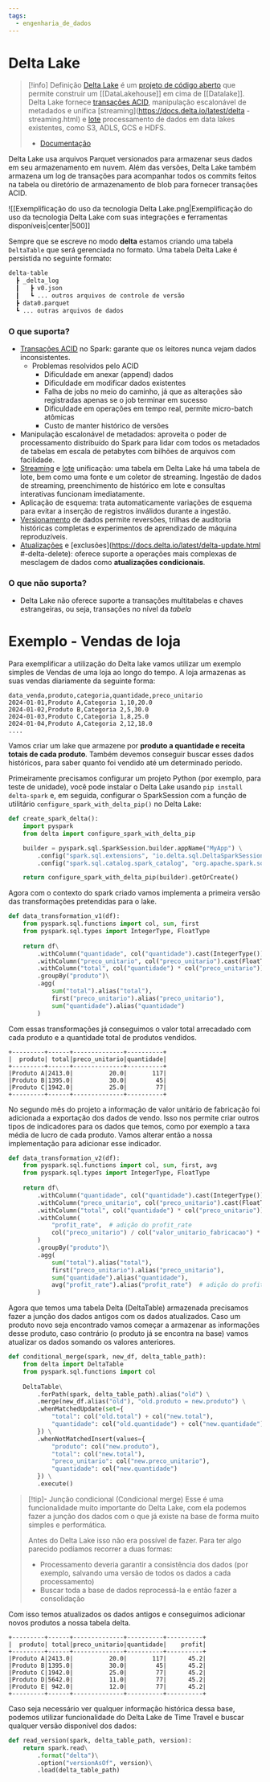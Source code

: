 ```yaml
---
tags:
  - engenharia_de_dados
---
```

# Delta Lake

> [!info] Definição
> [Delta Lake](https://delta.io/) é um [projeto de código aberto](https://github.com/delta-io/delta) que permite construir um [[DataLakehouse]] em cima de [[Datalake]]. Delta Lake fornece [transações ACID](https://docs.delta.io/latest/concurrency-control.html), manipulação escalonável de metadados e unifica [streaming](https://docs.delta.io/latest/delta -streaming.html) e [lote](https://docs.delta.io/latest/delta-batch.html) processamento de dados em data lakes existentes, como S3, ADLS, GCS e HDFS.
> 
> - [Documentação](https://delta.io/learn)

Delta Lake usa arquivos Parquet versionados para armazenar seus dados em seu armazenamento em nuvem. Além das versões, Delta Lake também armazena um log de transações para acompanhar todos os commits feitos na tabela ou diretório de armazenamento de blob para fornecer transações ACID.

![[Exemplificação do uso da tecnologia Delta Lake.png|Exemplificação do uso da tecnologia Delta Lake com suas integrações e ferramentas disponíveis|center|500]]

Sempre que se escreve no modo **delta** estamos criando uma tabela `DeltaTable` que será gerenciada no formato. Uma tabela Delta Lake é persistida no seguinte formato:

```python
delta-table
  ┣ _delta_log
  ┃   ┣ v0.json
  ┃   ┗ ... outros arquivos de controle de versão
  ┣ data0.parquet
  ┗ ... outras arquivos de dados
```

### O que suporta?

- [Transações ACID](https://docs.delta.io/latest/concurrency-control.html) no Spark: garante que os leitores nunca vejam dados inconsistentes.
	- Problemas resolvidos pelo ACID
		- Dificuldade em anexar (append) dados
		- Dificuldade em modificar dados existentes
		- Falha de jobs no meio do caminho, já que as alterações são registradas apenas se o job terminar em sucesso
		- Dificuldade em operações em tempo real, permite micro-batch atômicas
		- Custo de manter histórico de versões
- Manipulação escalonável de metadados: aproveita o poder de processamento distribuído do Spark para lidar com todos os metadados de tabelas em escala de petabytes com bilhões de arquivos com facilidade.
- [Streaming](https://docs.delta.io/latest/delta-streaming.html) e [lote](https://docs.delta.io/latest/delta-batch.html) unificação: uma tabela em Delta Lake há uma tabela de lote, bem como uma fonte e um coletor de streaming. Ingestão de dados de streaming, preenchimento de histórico em lote e consultas interativas funcionam imediatamente.
- Aplicação de esquema: trata automaticamente variações de esquema para evitar a inserção de registros inválidos durante a ingestão.
- [Versionamento](https://docs.delta.io/latest/delta-batch.html#-deltatimetravel) de dados permite reversões, trilhas de auditoria históricas completas e experimentos de aprendizado de máquina reproduzíveis.
- [Atualizações](https://docs.delta.io/latest/delta-update.html#-delta-merge) e [exclusões](https://docs.delta.io/latest/delta-update.html #-delta-delete): oferece suporte a operações mais complexas de mesclagem de dados como **atualizações condicionais**.

### O que não suporta?

- Delta Lake não oferece suporte a transações multitabelas e chaves estrangeiras, ou seja, transações no nível da _tabela_

# Exemplo - Vendas de loja

Para exemplificar a utilização do Delta lake vamos utilizar um exemplo simples de Vendas de uma loja ao longo do tempo. A loja armazenas as suas vendas diariamente da seguinte forma:

```csv
data_venda,produto,categoria,quantidade,preco_unitario
2024-01-01,Produto A,Categoria 1,10,20.0
2024-01-02,Produto B,Categoria 2,5,30.0
2024-01-03,Produto C,Categoria 1,8,25.0
2024-01-04,Produto A,Categoria 2,12,18.0
....
```

Vamos criar um lake que armazene por **produto a quantidade e receita totais de cada produto**. Também devemos conseguir buscar esses dados históricos, para saber quanto foi vendido até um determinado período.

Primeiramente precisamos configurar um projeto Python (por exemplo, para teste de unidade), você pode instalar o Delta Lake usando `pip install delta-spark` e, em seguida, configurar o SparkSession com a função de utilitário `configure_spark_with_delta_pip()` no Delta Lake:

```python
def create_spark_delta():
    import pyspark
    from delta import configure_spark_with_delta_pip

    builder = pyspark.sql.SparkSession.builder.appName("MyApp") \
        .config("spark.sql.extensions", "io.delta.sql.DeltaSparkSessionExtension") \
        .config("spark.sql.catalog.spark_catalog", "org.apache.spark.sql.delta.catalog.DeltaCatalog")

    return configure_spark_with_delta_pip(builder).getOrCreate()
```

Agora com o contexto do spark criado vamos implementa a primeira versão das transformações pretendidas para o lake.

```python
def data_transformation_v1(df):
    from pyspark.sql.functions import col, sum, first
    from pyspark.sql.types import IntegerType, FloatType
  
    return df\
        .withColumn("quantidade", col("quantidade").cast(IntegerType()))\
        .withColumn("preco_unitario", col("preco_unitario").cast(FloatType()))\
        .withColumn("total", col("quantidade") * col("preco_unitario"))\
        .groupBy("produto")\
        .agg(
            sum("total").alias("total"),
            first("preco_unitario").alias("preco_unitario"),
            sum("quantidade").alias("quantidade")
        )
```

Com essas transformações já conseguimos o valor total arrecadado com cada produto e a quantidade total de produtos vendidos.

```
+---------+------+--------------+----------+ 
|  produto| total|preco_unitario|quantidade| 
+---------+------+--------------+----------+ 
|Produto A|2413.0|          20.0|       117| 
|Produto B|1395.0|          30.0|        45| 
|Produto C|1942.0|          25.0|        77| 
+---------+------+--------------+----------+
```

No segundo mês do projeto a informação de valor unitário de fabricação foi adicionada a exportação dos dados de vendo. Isso nos permite criar outros tipos de indicadores para os dados que temos, como por exemplo a taxa média de lucro de cada produto. Vamos alterar então a nossa implementação para adicionar esse indicador.

```python
def data_transformation_v2(df):
    from pyspark.sql.functions import col, sum, first, avg
    from pyspark.sql.types import IntegerType, FloatType
  
    return df\
        .withColumn("quantidade", col("quantidade").cast(IntegerType()))\
        .withColumn("preco_unitario", col("preco_unitario").cast(FloatType()))\
        .withColumn("total", col("quantidade") * col("preco_unitario"))\
        .withColumn(
            "profit_rate",  # adição do profit_rate
            col("preco_unitario") / col("valor_unitario_fabricacao") * 100.0 - 100.0
        )
        .groupBy("produto")\
        .agg(
            sum("total").alias("total"),
            first("preco_unitario").alias("preco_unitario"),
            sum("quantidade").alias("quantidade"),
            avg("profit_rate").alias("profit_rate")  # adição do profit_rate
        )
```

Agora que temos uma tabela Delta (DeltaTable) armazenada precisamos fazer a junção dos dados antigos com os dados atualizados. Caso um produto novo seja encontrado vamos começar a armazenar as informações desse produto, caso contrário (o produto já se encontra na base) vamos atualizar os dados somando os valores anteriores.

```python
def conditional_merge(spark, new_df, delta_table_path):
    from delta import DeltaTable
    from pyspark.sql.functions import col
  
    DeltaTable\
        .forPath(spark, delta_table_path).alias("old") \
        .merge(new_df.alias("old"), "old.produto = new.produto") \
        .whenMatchedUpdate(set={
            "total": col("old.total") + col("new.total"),
            "quantidade": col("old.quantidade") + col("new.quantidade")
        }) \
        .whenNotMatchedInsert(values={
            "produto": col("new.produto"),
            "total": col("new.total"),
            "preco_unitario": col("new.preco_unitario"),
            "quantidade": col("new.quantidade")
        }) \
        .execute()
```

> [!tip]- Junção condicional (Condicional merge)
> Esse é uma funcionalidade muito importante do Delta Lake, com ela podemos fazer a junção dos dados com o que já existe na base de forma muito simples e performática.
> 
> Antes do Delta Lake isso não era possível de fazer. Para ter algo parecido podíamos recorrer a duas formas: 
>-  Processamento deveria garantir a consistência dos dados (por exemplo, salvando uma versão de todos os dados a cada processamento)
>- Buscar toda a base de dados reprocessá-la e então fazer a consolidação

Com isso temos atualizados os dados antigos e conseguimos adicionar novos produtos a nossa tabela delta.

```
+---------+------+--------------+----------+----------+
|  produto| total|preco_unitario|quantidade|    profit|
+---------+------+--------------+----------+----------+
|Produto A|2413.0|          20.0|       117|      45.2|
|Produto B|1395.0|          30.0|        45|      45.2|
|Produto C|1942.0|          25.0|        77|      45.2|
|Produto D|5642.0|          11.0|        77|      45.2|
|Produto E| 942.0|          12.0|        77|      45.2|
+---------+------+--------------+----------+----------+
```

Caso seja necessário ver qualquer informação histórica dessa base, podemos utilizar funcionalidade do Delta Lake de Time Travel e buscar qualquer versão disponível dos dados:

```python
def read_version(spark, delta_table_path, version):
    return spark.read\
        .format("delta")\
        .option("versionAsOf", version)\
        .load(delta_table_path)
```
